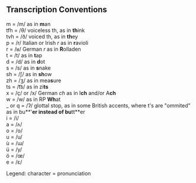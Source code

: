 ## Transcription Conventions ##

m = /m/ as in **m**an  
tfh = /θ/ voiceless th, as in **th**ink  
tvh = /ð/ voiced th, as in **th**ey  
p = /r/ Italian or Irish *r* as in **r**avioli   
r = /ʁ/ German *r* as in **R**olladen  
t = /t/ as in **t**ap  
d = /d/ as in **d**ot  
s = /s/ as in **s**nake  
sh = /ʃ/ as in **sh**ow  
zh = /ʒ/ as in mea**s**ure  
ts = /t͡s/ as in zi**ts** 	
x = /ç/ or /x/ German *ch* as in I**ch** and/or A**ch**  
w = /w/ as in RP **Wh**at  
_ or q = /ʔ/ glottal stop, as in some British accents, where t's are "ommited" as in bu**'**er instead of bu**tt**er  
i = /i/  
a = /ʌ/  
o = /o/  
u = /u/   
ù = /ɯ/  
ü = /y/  
ö = /œ/   
e = /ɛ/  

Legend: character = pronunciation
